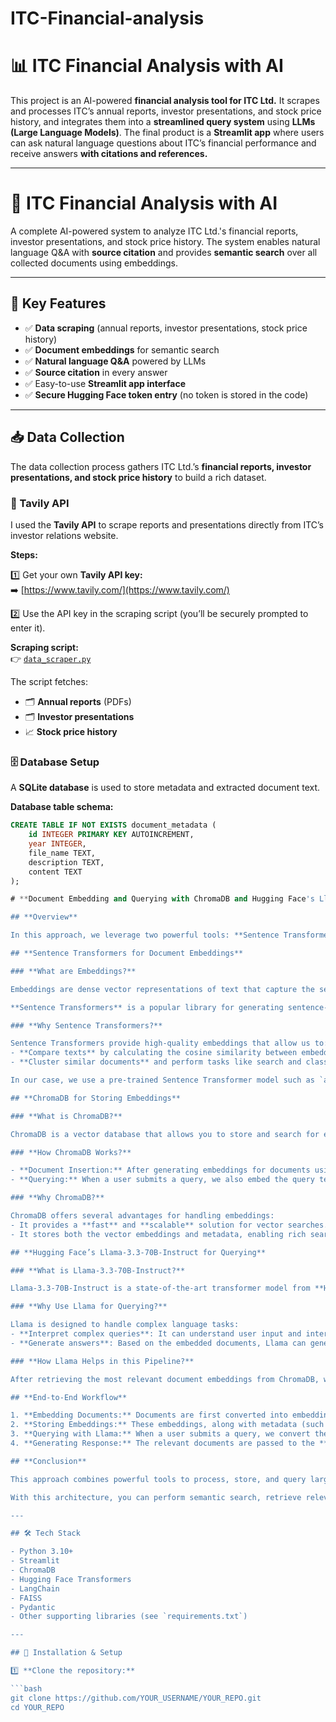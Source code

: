 # ITC-Financial-analysis
# 📊 ITC Financial Analysis with AI

This project is an AI-powered **financial analysis tool for ITC Ltd.** It scrapes and processes ITC’s annual reports, investor presentations, and stock price history, and integrates them into a **streamlined query system** using **LLMs (Large Language Models)**. The final product is a **Streamlit app** where users can ask natural language questions about ITC’s financial performance and receive answers **with citations and references.**

---
# 💼 ITC Financial Analysis with AI

A complete AI-powered system to analyze ITC Ltd.'s financial reports, investor presentations, and stock price history. The system enables natural language Q&A with **source citation** and provides **semantic search** over all collected documents using embeddings.

---

## 🚀 Key Features

- ✅ **Data scraping** (annual reports, investor presentations, stock price history)
- ✅ **Document embeddings** for semantic search
- ✅ **Natural language Q&A** powered by LLMs
- ✅ **Source citation** in every answer
- ✅ Easy-to-use **Streamlit app interface**
- ✅ **Secure Hugging Face token entry** (no token is stored in the code)

---

## 📥 Data Collection

The data collection process gathers ITC Ltd.’s **financial reports, investor presentations, and stock price history** to build a rich dataset.

### 🔑 Tavily API

I used the **Tavily API** to scrape reports and presentations directly from ITC’s investor relations website.

**Steps:**

1️⃣ Get your own **Tavily API key:**  
➡️ [https://www.tavily.com/](https://www.tavily.com/)

2️⃣ Use the API key in the scraping script (you’ll be securely prompted to enter it).

**Scraping script:**  
👉 [`data_scraper.py`](./data_scraper.py)

The script fetches:

- 🗂 **Annual reports** (PDFs)
- 🗂 **Investor presentations**
- 📈 **Stock price history**

### 🗄️ Database Setup

A **SQLite database** is used to store metadata and extracted document text.

**Database table schema:**

```sql
CREATE TABLE IF NOT EXISTS document_metadata (
    id INTEGER PRIMARY KEY AUTOINCREMENT,
    year INTEGER,
    file_name TEXT,
    description TEXT,
    content TEXT
);

# **Document Embedding and Querying with ChromaDB and Hugging Face's Llama-3.3-70B-Instruct**

## **Overview**

In this approach, we leverage two powerful tools: **Sentence Transformers** for document embedding and **ChromaDB** for storing these embeddings in a vector database. The embeddings are used to enable semantic search and retrieval of relevant documents. For querying, we use the **Llama-3.3-70B-Instruct** model from **Hugging Face**, which generates natural language responses based on the embedded content.

## **Sentence Transformers for Document Embeddings**

### **What are Embeddings?**

Embeddings are dense vector representations of text that capture the semantic meaning of words, sentences, or documents. By converting text into embeddings, we allow the system to understand the content in a form that can be mathematically compared and searched.

**Sentence Transformers** is a popular library for generating sentence-level embeddings. It takes a piece of text and converts it into a fixed-size vector of numbers that captures the meaning of that text.

### **Why Sentence Transformers?**

Sentence Transformers provide high-quality embeddings that allow us to:
- **Compare texts** by calculating the cosine similarity between embeddings.
- **Cluster similar documents** and perform tasks like search and classification efficiently.

In our case, we use a pre-trained Sentence Transformer model such as `all-MiniLM-L6-v2`, which is known for its efficiency and accuracy in generating embeddings for short texts and documents.

## **ChromaDB for Storing Embeddings**

### **What is ChromaDB?**

ChromaDB is a vector database that allows you to store and search for embeddings in a highly optimized way. By using ChromaDB, we can store the embeddings of documents and then perform efficient similarity searches over large datasets.

### **How ChromaDB Works?**

- **Document Insertion:** After generating embeddings for documents using Sentence Transformers, ChromaDB stores the embeddings along with metadata like the document’s title, year, or any other relevant information.
- **Querying:** When a user submits a query, we also embed the query text into a vector and search for the most similar document embeddings in the database. ChromaDB returns the documents that are semantically most relevant to the query.

### **Why ChromaDB?**

ChromaDB offers several advantages for handling embeddings:
- It provides a **fast** and **scalable** solution for vector searches.
- It stores both the vector embeddings and metadata, enabling rich searches with context.

## **Hugging Face’s Llama-3.3-70B-Instruct for Querying**

### **What is Llama-3.3-70B-Instruct?**

Llama-3.3-70B-Instruct is a state-of-the-art transformer model from **Hugging Face** that is fine-tuned for instruction-based tasks. It excels in generating coherent, natural language responses to user queries. 

### **Why Use Llama for Querying?**

Llama is designed to handle complex language tasks:
- **Interpret complex queries**: It can understand user input and interpret queries in a natural, conversational manner.
- **Generate answers**: Based on the embedded documents, Llama can generate responses that are more contextually accurate and coherent.

### **How Llama Helps in this Pipeline?**

After retrieving the most relevant document embeddings from ChromaDB, we pass the results to the Llama-3.3-70B-Instruct model. Llama processes the input and generates human-readable text in response to the query, making it easier to extract meaningful insights from a large dataset.

## **End-to-End Workflow**

1. **Embedding Documents:** Documents are first converted into embeddings using **Sentence Transformers**, capturing their semantic meaning.
2. **Storing Embeddings:** These embeddings, along with metadata (such as year, file name), are stored in **ChromaDB** for efficient retrieval.
3. **Querying with Llama:** When a user submits a query, we convert the query into an embedding and search for the closest document embeddings in **ChromaDB**.
4. **Generating Response:** The relevant documents are passed to the **Llama-3.3-70B-Instruct** model, which generates a coherent response based on the content of those documents.

## **Conclusion**

This approach combines powerful tools to process, store, and query large sets of documents. By using **Sentence Transformers** and **ChromaDB** for document embeddings and storage, coupled with **Llama-3.3-70B-Instruct** for natural language querying, this solution provides an efficient, scalable way to analyze and retrieve information from unstructured text data.

With this architecture, you can perform semantic search, retrieve relevant documents, and generate meaningful responses for your queries, all powered by cutting-edge machine learning models and optimized database technologies.

---

## 🛠️ Tech Stack

- Python 3.10+
- Streamlit
- ChromaDB
- Hugging Face Transformers
- LangChain
- FAISS
- Pydantic
- Other supporting libraries (see `requirements.txt`)

---

## 🔧 Installation & Setup

1️⃣ **Clone the repository:**

```bash
git clone https://github.com/YOUR_USERNAME/YOUR_REPO.git
cd YOUR_REPO
